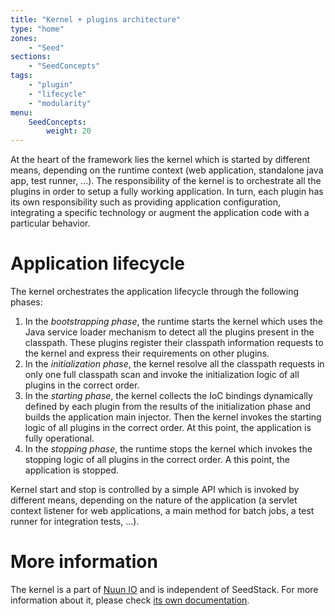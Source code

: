```yaml
---
title: "Kernel + plugins architecture"
type: "home"
zones:
    - "Seed"
sections:
    - "SeedConcepts"
tags:
    - "plugin"
    - "lifecycle"
    - "modularity"
menu:
    SeedConcepts:
        weight: 20
---
```


At the heart of the framework lies the kernel which is started by different means, depending on the runtime context (web
application, standalone java app, test runner, ...). The responsibility of the kernel is to orchestrate all the plugins 
in order to setup a fully working application. In turn, each plugin has its own responsibility such as providing
application configuration, integrating a specific technology or augment the application code with a particular behavior.

# Application lifecycle

The kernel orchestrates the application lifecycle through the following phases:  

1. In the *bootstrapping phase*, the runtime starts the kernel which uses the Java service loader mechanism to detect 
all the plugins present in the classpath. These plugins register their classpath information requests to the kernel and 
express their requirements on other plugins.
2. In the *initialization phase*, the kernel resolve all the classpath requests in only one full classpath scan and invoke
the initialization logic of all plugins in the correct order.
3. In the *starting phase*, the kernel collects the IoC bindings dynamically defined by each plugin from the results of 
the initialization phase and builds the application main injector. Then the kernel invokes the starting logic of all 
plugins in the correct order. At this point, the application is fully operational.
4. In the *stopping phase*, the runtime stops the kernel which invokes the stopping logic of all plugins in the correct 
order. A this point, the application is stopped.

Kernel start and stop is controlled by a simple API which is invoked by different means, depending on the nature of the
application (a servlet context listener for web applications, a main method for batch jobs, a test runner for integration
tests, ...).

# More information

The kernel is a part of [Nuun IO](https://github.com/nuun-io) and is independent of SeedStack. For more information
about it, please check [its own documentation](https://github.com/nuun-io/kernel/wiki).